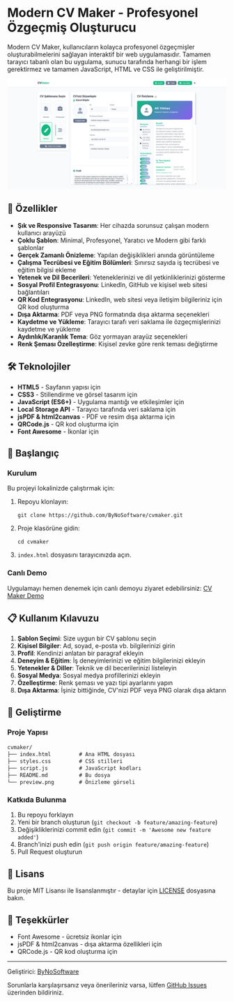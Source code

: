 # Modern CV Maker - Profesyonel Özgeçmiş Oluşturucu

Modern CV Maker, kullanıcıların kolayca profesyonel özgeçmişler oluşturabilmelerini sağlayan interaktif bir web uygulamasıdır. Tamamen tarayıcı tabanlı olan bu uygulama, sunucu tarafında herhangi bir işlem gerektirmez ve tamamen JavaScript, HTML ve CSS ile geliştirilmiştir.

![Modern CV Maker Preview](./preview.png)

## 🚀 Özellikler

- **Şık ve Responsive Tasarım**: Her cihazda sorunsuz çalışan modern kullanıcı arayüzü
- **Çoklu Şablon**: Minimal, Profesyonel, Yaratıcı ve Modern gibi farklı şablonlar
- **Gerçek Zamanlı Önizleme**: Yapılan değişiklikleri anında görüntüleme
- **Çalışma Tecrübesi ve Eğitim Bölümleri**: Sınırsız sayıda iş tecrübesi ve eğitim bilgisi ekleme
- **Yetenek ve Dil Becerileri**: Yeteneklerinizi ve dil yetkinliklerinizi gösterme
- **Sosyal Profil Entegrasyonu**: LinkedIn, GitHub ve kişisel web sitesi bağlantıları
- **QR Kod Entegrasyonu**: LinkedIn, web sitesi veya iletişim bilgileriniz için QR kod oluşturma
- **Dışa Aktarma**: PDF veya PNG formatında dışa aktarma seçenekleri
- **Kaydetme ve Yükleme**: Tarayıcı tarafı veri saklama ile özgeçmişlerinizi kaydetme ve yükleme
- **Aydınlık/Karanlık Tema**: Göz yormayan arayüz seçenekleri
- **Renk Şeması Özelleştirme**: Kişisel zevke göre renk teması değiştirme

## 🛠️ Teknolojiler

- **HTML5** - Sayfanın yapısı için
- **CSS3** - Stillendirme ve görsel tasarım için
- **JavaScript (ES6+)** - Uygulama mantığı ve etkileşimler için
- **Local Storage API** - Tarayıcı tarafında veri saklama için
- **jsPDF & html2canvas** - PDF ve resim dışa aktarma için
- **QRCode.js** - QR kod oluşturma için
- **Font Awesome** - İkonlar için

## 🚀 Başlangıç

### Kurulum

Bu projeyi lokalinizde çalıştırmak için:

1. Repoyu klonlayın:
   ```
   git clone https://github.com/ByNoSoftware/cvmaker.git
   ```

2. Proje klasörüne gidin:
   ```
   cd cvmaker
   ```

3. `index.html` dosyasını tarayıcınızda açın.

### Canlı Demo

Uygulamayı hemen denemek için canlı demoyu ziyaret edebilirsiniz: [CV Maker Demo](https://cvmaker.glitch.me)

## 📋 Kullanım Kılavuzu

1. **Şablon Seçimi**: Size uygun bir CV şablonu seçin
2. **Kişisel Bilgiler**: Ad, soyad, e-posta vb. bilgilerinizi girin
3. **Profil**: Kendinizi anlatan bir paragraf ekleyin
4. **Deneyim & Eğitim**: İş deneyimlerinizi ve eğitim bilgilerinizi ekleyin
5. **Yetenekler & Diller**: Teknik ve dil becerilerinizi listeleyin
6. **Sosyal Medya**: Sosyal medya profillerinizi ekleyin
7. **Özelleştirme**: Renk şeması ve yazı tipi ayarlarını yapın
8. **Dışa Aktarma**: İşiniz bittiğinde, CV'nizi PDF veya PNG olarak dışa aktarın

## 🔧 Geliştirme

### Proje Yapısı

```
cvmaker/
├── index.html         # Ana HTML dosyası
├── styles.css         # CSS stilleri
├── script.js          # JavaScript kodları
├── README.md          # Bu dosya
└── preview.png        # Önizleme görseli
```

### Katkıda Bulunma

1. Bu repoyu forklayın
2. Yeni bir branch oluşturun (`git checkout -b feature/amazing-feature`)
3. Değişikliklerinizi commit edin (`git commit -m 'Awesome new feature added'`)
4. Branch'inizi push edin (`git push origin feature/amazing-feature`)
5. Pull Request oluşturun

## 📜 Lisans

Bu proje MIT Lisansı ile lisanslanmıştır - detaylar için [LICENSE](LICENSE) dosyasına bakın.

## 🙏 Teşekkürler

- Font Awesome - ücretsiz ikonlar için
- jsPDF & html2canvas - dışa aktarma özellikleri için
- QRCode.js - QR kod oluşturma için

---

Geliştirici: [ByNoSoftware](https://github.com/ByNoSoftware)

Sorunlarla karşılaşırsanız veya önerileriniz varsa, lütfen [GitHub Issues](https://github.com/ByNoSoftware/cvmaker/issues) üzerinden bildiriniz.
